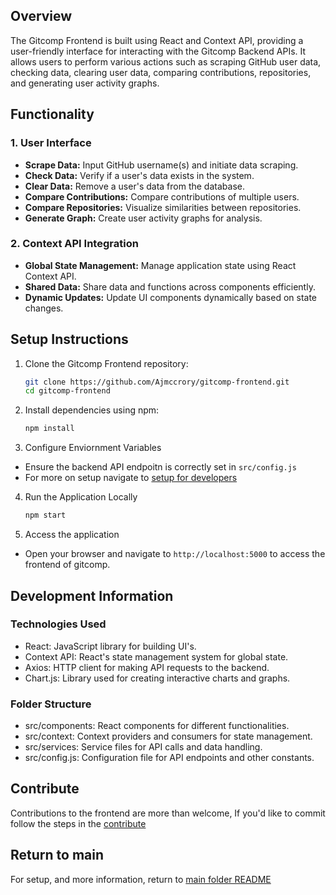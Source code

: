 ## Overview

The Gitcomp Frontend is built using React and Context API, providing a user-friendly interface for interacting with the Gitcomp Backend APIs. It allows users to perform various actions such as scraping GitHub user data, checking data, clearing user data, comparing contributions, repositories, and generating user activity graphs.

## Functionality

### 1. User Interface
- **Scrape Data:** Input GitHub username(s) and initiate data scraping.
- **Check Data:** Verify if a user's data exists in the system.
- **Clear Data:** Remove a user's data from the database.
- **Compare Contributions:** Compare contributions of multiple users.
- **Compare Repositories:** Visualize similarities between repositories.
- **Generate Graph:** Create user activity graphs for analysis.

### 2. Context API Integration
- **Global State Management:** Manage application state using React Context API.
- **Shared Data:** Share data and functions across components efficiently.
- **Dynamic Updates:** Update UI components dynamically based on state changes.

## Setup Instructions

1. Clone the Gitcomp Frontend repository:
   ```bash
   git clone https://github.com/Ajmccrory/gitcomp-frontend.git
   cd gitcomp-frontend
   ```
2. Install dependencies using npm:
    ```bash
    npm install
    ```
3. Configure Enviornment Variables
* Ensure the backend API endpoitn is correctly set in `src/config.js`
* For more on setup navigate to [setup for developers](../README.md#setup-instructions-for-developers-setup-instructions)
4. Run the Application Locally
    ```bash
    npm start
    ```
5. Access the application
* Open your browser and navigate to `http://localhost:5000` to access the frontend of gitcomp.

## Development Information
### Technologies Used
* React: JavaScript library for building UI's.
* Context API: React's state management system for global state.
* Axios: HTTP client for making API requests to the backend.
* Chart.js: Library used for creating interactive charts and graphs.

### Folder Structure
* src/components: React components for different functionalities.
* src/context: Context providers and consumers for state management.
* src/services: Service files for API calls and data handling.
* src/config.js: Configuration file for API endpoints and other constants.

## Contribute
Contributions to the frontend are more than welcome, If you'd like to commit follow the steps in the [contribute](../README.md#contribute-contribute)

## Return to main

For setup, and more information, return to [main folder README](../README.md)